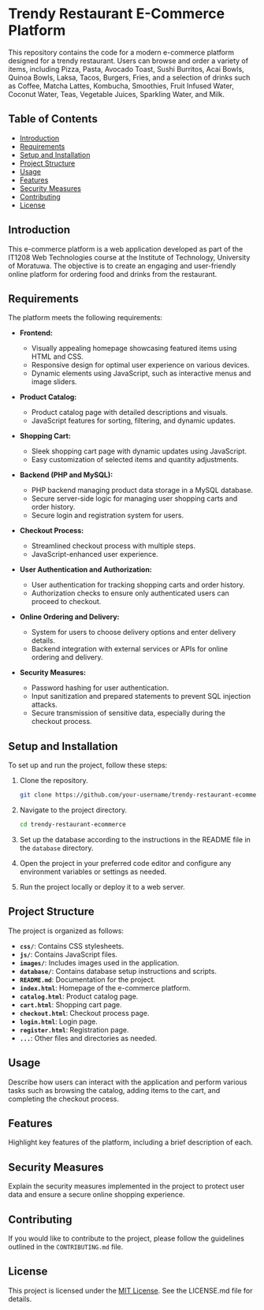 # Trendy Restaurant E-Commerce Platform

This repository contains the code for a modern e-commerce platform designed for a trendy restaurant. Users can browse and order a variety of items, including Pizza, Pasta, Avocado Toast, Sushi Burritos, Acai Bowls, Quinoa Bowls, Laksa, Tacos, Burgers, Fries, and a selection of drinks such as Coffee, Matcha Lattes, Kombucha, Smoothies, Fruit Infused Water, Coconut Water, Teas, Vegetable Juices, Sparkling Water, and Milk.

## Table of Contents

- [Introduction](#introduction)
- [Requirements](#requirements)
- [Setup and Installation](#setup-and-installation)
- [Project Structure](#project-structure)
- [Usage](#usage)
- [Features](#features)
- [Security Measures](#security-measures)
- [Contributing](#contributing)
- [License](#license)

## Introduction

This e-commerce platform is a web application developed as part of the IT1208 Web Technologies course at the Institute of Technology, University of Moratuwa. The objective is to create an engaging and user-friendly online platform for ordering food and drinks from the restaurant.

## Requirements

The platform meets the following requirements:

- **Frontend:**
  - Visually appealing homepage showcasing featured items using HTML and CSS.
  - Responsive design for optimal user experience on various devices.
  - Dynamic elements using JavaScript, such as interactive menus and image sliders.

- **Product Catalog:**
  - Product catalog page with detailed descriptions and visuals.
  - JavaScript features for sorting, filtering, and dynamic updates.

- **Shopping Cart:**
  - Sleek shopping cart page with dynamic updates using JavaScript.
  - Easy customization of selected items and quantity adjustments.

- **Backend (PHP and MySQL):**
  - PHP backend managing product data storage in a MySQL database.
  - Secure server-side logic for managing user shopping carts and order history.
  - Secure login and registration system for users.

- **Checkout Process:**
  - Streamlined checkout process with multiple steps.
  - JavaScript-enhanced user experience.

- **User Authentication and Authorization:**
  - User authentication for tracking shopping carts and order history.
  - Authorization checks to ensure only authenticated users can proceed to checkout.

- **Online Ordering and Delivery:**
  - System for users to choose delivery options and enter delivery details.
  - Backend integration with external services or APIs for online ordering and delivery.

- **Security Measures:**
  - Password hashing for user authentication.
  - Input sanitization and prepared statements to prevent SQL injection attacks.
  - Secure transmission of sensitive data, especially during the checkout process.

## Setup and Installation

To set up and run the project, follow these steps:

1. Clone the repository.
   ```bash
   git clone https://github.com/your-username/trendy-restaurant-ecommerce.git
   ```

2. Navigate to the project directory.
   ```bash
   cd trendy-restaurant-ecommerce
   ```

3. Set up the database according to the instructions in the README file in the `database` directory.

4. Open the project in your preferred code editor and configure any environment variables or settings as needed.

5. Run the project locally or deploy it to a web server.

## Project Structure

The project is organized as follows:

- **`css/`**: Contains CSS stylesheets.
- **`js/`**: Contains JavaScript files.
- **`images/`**: Includes images used in the application.
- **`database/`**: Contains database setup instructions and scripts.
- **`README.md`**: Documentation for the project.
- **`index.html`**: Homepage of the e-commerce platform.
- **`catalog.html`**: Product catalog page.
- **`cart.html`**: Shopping cart page.
- **`checkout.html`**: Checkout process page.
- **`login.html`**: Login page.
- **`register.html`**: Registration page.
- **`...`**: Other files and directories as needed.

## Usage

Describe how users can interact with the application and perform various tasks such as browsing the catalog, adding items to the cart, and completing the checkout process.

## Features

Highlight key features of the platform, including a brief description of each.

## Security Measures

Explain the security measures implemented in the project to protect user data and ensure a secure online shopping experience.

## Contributing

If you would like to contribute to the project, please follow the guidelines outlined in the `CONTRIBUTING.md` file.

## License

This project is licensed under the [MIT License](LICENSE.md). See the LICENSE.md file for details.
